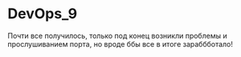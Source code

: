 # DevOps_9
Почти все получилось, только под конец возникли проблемы и прослушиванием порта, но вроде ббы все в итоге зараббботало!
